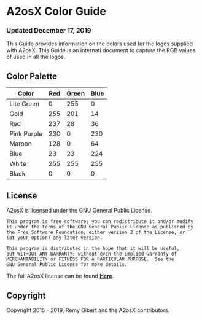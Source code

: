 # A2osX Color Guide

### Updated December 17, 2019

This Guide provides information on the colors used for the logos supplied with A2osX.  This Guide is an internatl document to capture the RGB values of used in all the logos.

## Color Palette

| Color | Red | Green | Blue |
|---|---|---|---|
| Lite Green | 0 | 255 | 0 |
| Gold | 255 | 201 | 14 |
| Red | 237 | 28 | 36 |
| Pink Purple | 230 | 0 | 230 |
| Maroon | 128 | 0 | 64 |
| Blue | 23 | 23 | 224 |
| White | 255 | 255 | 255 |
| Black | 0 | 0 | 0 |

## License
A2osX is licensed under the GNU General Public License.

    This program is free software; you can redistribute it and/or modify
    it under the terms of the GNU General Public License as published by
    the Free Software Foundation; either version 2 of the License, or
    (at your option) any later version.

    This program is distributed in the hope that it will be useful,
    but WITHOUT ANY WARRANTY; without even the implied warranty of
    MERCHANTABILITY or FITNESS FOR A PARTICULAR PURPOSE.  See the
    GNU General Public License for more details.

The full A2osX license can be found **[Here](../LICENSE)**.

## Copyright

Copyright 2015 - 2019, Remy Gibert and the A2osX contributors.
